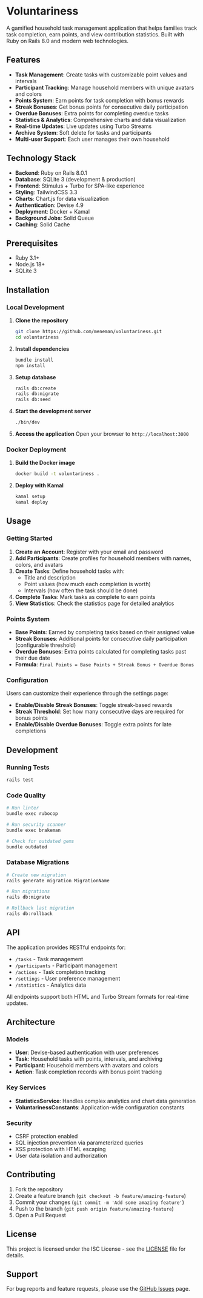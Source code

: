 # Voluntariness

A gamified household task management application that helps families track task completion, earn points, and view contribution statistics. Built with Ruby on Rails 8.0 and modern web technologies.

## Features

- **Task Management**: Create tasks with customizable point values and intervals
- **Participant Tracking**: Manage household members with unique avatars and colors
- **Points System**: Earn points for task completion with bonus rewards
- **Streak Bonuses**: Get bonus points for consecutive daily participation
- **Overdue Bonuses**: Extra points for completing overdue tasks
- **Statistics & Analytics**: Comprehensive charts and data visualization
- **Real-time Updates**: Live updates using Turbo Streams
- **Archive System**: Soft delete for tasks and participants
- **Multi-user Support**: Each user manages their own household

## Technology Stack

- **Backend**: Ruby on Rails 8.0.1
- **Database**: SQLite 3 (development & production)
- **Frontend**: Stimulus + Turbo for SPA-like experience
- **Styling**: TailwindCSS 3.3
- **Charts**: Chart.js for data visualization
- **Authentication**: Devise 4.9
- **Deployment**: Docker + Kamal
- **Background Jobs**: Solid Queue
- **Caching**: Solid Cache

## Prerequisites

- Ruby 3.1+ 
- Node.js 18+
- SQLite 3

## Installation

### Local Development

1. **Clone the repository**
   ```bash
   git clone https://github.com/meneman/voluntariness.git
   cd voluntariness
   ```

2. **Install dependencies**
   ```bash
   bundle install
   npm install
   ```

3. **Setup database**
   ```bash
   rails db:create
   rails db:migrate
   rails db:seed
   ```

4. **Start the development server**
   ```bash
   ./bin/dev
   ```

5. **Access the application**
   Open your browser to `http://localhost:3000`

### Docker Deployment

1. **Build the Docker image**
   ```bash
   docker build -t voluntariness .
   ```

2. **Deploy with Kamal**
   ```bash
   kamal setup
   kamal deploy
   ```

## Usage

### Getting Started

1. **Create an Account**: Register with your email and password
2. **Add Participants**: Create profiles for household members with names, colors, and avatars
3. **Create Tasks**: Define household tasks with:
   - Title and description
   - Point values (how much each completion is worth)
   - Intervals (how often the task should be done)
4. **Complete Tasks**: Mark tasks as complete to earn points
5. **View Statistics**: Check the statistics page for detailed analytics

### Points System

- **Base Points**: Earned by completing tasks based on their assigned value
- **Streak Bonuses**: Additional points for consecutive daily participation (configurable threshold)
- **Overdue Bonuses**: Extra points calculated for completing tasks past their due date
- **Formula**: `Final Points = Base Points + Streak Bonus + Overdue Bonus`

### Configuration

Users can customize their experience through the settings page:

- **Enable/Disable Streak Bonuses**: Toggle streak-based rewards
- **Streak Threshold**: Set how many consecutive days are required for bonus points
- **Enable/Disable Overdue Bonuses**: Toggle extra points for late completions

## Development

### Running Tests

```bash
rails test
```

### Code Quality

```bash
# Run linter
bundle exec rubocop

# Run security scanner
bundle exec brakeman

# Check for outdated gems
bundle outdated
```

### Database Migrations

```bash
# Create new migration
rails generate migration MigrationName

# Run migrations
rails db:migrate

# Rollback last migration
rails db:rollback
```

## API

The application provides RESTful endpoints for:

- `/tasks` - Task management
- `/participants` - Participant management  
- `/actions` - Task completion tracking
- `/settings` - User preference management
- `/statistics` - Analytics data

All endpoints support both HTML and Turbo Stream formats for real-time updates.

## Architecture

### Models

- **User**: Devise-based authentication with user preferences
- **Task**: Household tasks with points, intervals, and archiving
- **Participant**: Household members with avatars and colors
- **Action**: Task completion records with bonus point tracking

### Key Services

- **StatisticsService**: Handles complex analytics and chart data generation
- **VoluntarinessConstants**: Application-wide configuration constants

### Security

- CSRF protection enabled
- SQL injection prevention via parameterized queries
- XSS protection with HTML escaping
- User data isolation and authorization

## Contributing

1. Fork the repository
2. Create a feature branch (`git checkout -b feature/amazing-feature`)
3. Commit your changes (`git commit -m 'Add some amazing feature'`)
4. Push to the branch (`git push origin feature/amazing-feature`)
5. Open a Pull Request

## License

This project is licensed under the ISC License - see the [LICENSE](LICENSE) file for details.

## Support

For bug reports and feature requests, please use the [GitHub Issues](https://github.com/meneman/voluntariness/issues) page.
